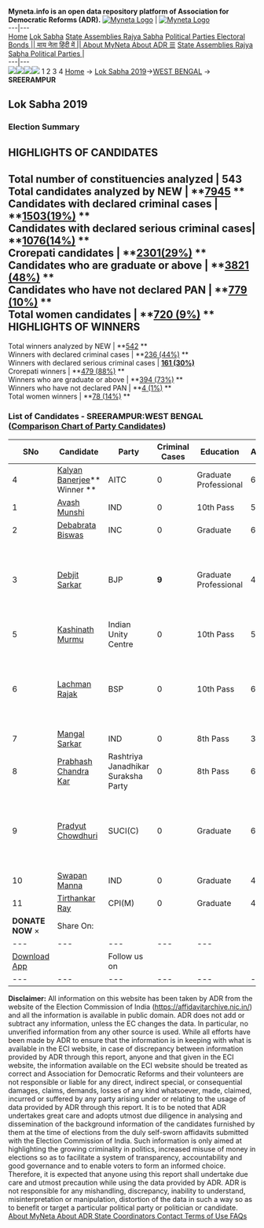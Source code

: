 **Myneta.info is an open data repository platform of Association for Democratic Reforms (ADR).**
[![Myneta Logo](https://www.myneta.info/lib/img/myneta-logo.png)](https://www.myneta.info/) | [![Myneta Logo](https://www.myneta.info/lib/img/adr-logo.png)](https://adrindia.org)  
---|---  
[Home](https://www.myneta.info/) [Lok Sabha](https://www.myneta.info/#ls "Lok Sabha") [ State Assemblies ](https://www.myneta.info/#sa "State Assemblies") [Rajya Sabha](https://www.myneta.info/#rs "Rajya Sabha") [Political Parties ](https://www.myneta.info/party "Political Parties") [ Electoral Bonds ](https://www.myneta.info/electoral_bonds "Electoral Bonds") [ || माय नेता हिंदी में || ](https://translate.google.co.in/translate?prev=hp&hl=en&js=y&u=www.myneta.info&sl=en&tl=hi&history_state0=) [ About MyNeta ](https://adrindia.org/content/about-myneta) [ About ADR ](https://adrindia.org/about-adr/who-we-are) [☰](javascript:void\(0\))
[ State Assemblies ](https://www.myneta.info/#sa "State Assemblies") [ Rajya Sabha ](https://www.myneta.info/#rs "Rajya Sabha") [ Political Parties ](https://www.myneta.info/party "Political Parties")
|   
---|---  
![](https://www.myneta.info/lib/img/banner/banner-1.png)![](https://www.myneta.info/lib/img/banner/banner-2.png)![](https://www.myneta.info/lib/img/banner/banner-3.png)![](https://www.myneta.info/lib/img/banner/banner-4.png)
1  2  3  4 
[Home](https://www.myneta.info/) → [Lok Sabha 2019](https://www.myneta.info/LokSabha2019/)→[WEST BENGAL](https://www.myneta.info/LokSabha2019/index.php?action=show_constituencies&state_id=58) → **SREERAMPUR**
### 
## Lok Sabha 2019
###  Election Summary 
HIGHLIGHTS OF CANDIDATES  
---  
Total number of constituencies analyzed |  543   
Total candidates analyzed by NEW | **[7945](https://www.myneta.info/LokSabha2019/index.php?action=summary&subAction=candidates_analyzed&sort=candidate#summary) **  
Candidates with declared criminal cases | **[1503(19%)](https://www.myneta.info/LokSabha2019/index.php?action=summary&subAction=crime&sort=candidate#summary) **  
Candidates with declared serious criminal cases| **[1076(14%)](https://www.myneta.info/LokSabha2019/index.php?action=summary&subAction=serious_crime&sort=candidate#summary) **  
Crorepati candidates | **[2301(29%)](https://www.myneta.info/LokSabha2019/index.php?action=summary&subAction=crorepati&sort=candidate#summary) **  
Candidates who are graduate or above | **[3821 (48%)](https://www.myneta.info/LokSabha2019/index.php?action=summary&subAction=education&sort=candidate#summary) **  
Candidates who have not declared PAN | **[779 (10%)](https://www.myneta.info/LokSabha2019/index.php?action=summary&subAction=without_pan&sort=candidate#summary) **  
Total women candidates | **[720 (9%)](https://www.myneta.info/LokSabha2019/index.php?action=summary&subAction=women_candidate&sort=candidate#summary) **  
HIGHLIGHTS OF WINNERS  
---  
Total winners analyzed by NEW | **[542](https://www.myneta.info/LokSabha2019/index.php?action=summary&subAction=winner_analyzed&sort=candidate#summary) **  
Winners with declared criminal cases | **[236 (44%)](https://www.myneta.info/LokSabha2019/index.php?action=summary&subAction=winner_crime&sort=candidate#summary) **  
Winners with declared serious criminal cases | **[161 (30%)](https://www.myneta.info/LokSabha2019/index.php?action=summary&subAction=winner_serious_crime&sort=candidate#summary)**  
Crorepati winners | **[479 (88%)](https://www.myneta.info/LokSabha2019/index.php?action=summary&subAction=winner_crorepati&sort=candidate#summary) **  
Winners who are graduate or above | **[394 (73%)](https://www.myneta.info/LokSabha2019/index.php?action=summary&subAction=winner_education&sort=candidate#summary) **  
Winners who have not declared PAN | **[4 (1%)](https://www.myneta.info/LokSabha2019/index.php?action=summary&subAction=winner_without_pan&sort=candidate#summary) **  
Total women winners | **[78 (14%)](https://www.myneta.info/LokSabha2019/index.php?action=summary&subAction=winner_women&sort=candidate#summary) **  
### List of Candidates - SREERAMPUR:WEST BENGAL ([Comparison Chart of Party Candidates](https://www.myneta.info/LokSabha2019/comparisonchart.php?constituency_id=982))
SNo | Candidate| Party| Criminal Cases| Education| Age| Total Assets| Liabilities  
---|---|---|---|---|---|---|---  
4  | [Kalyan Banerjee](https://www.myneta.info/LokSabha2019/candidate.php?candidate_id=11205)** Winner ** | AITC | 0 | Graduate Professional| 62 | Rs 17,59,68,902 ~ 17 Crore+ | Rs 55,22,403 ~ 55 Lacs+  
1  | [Avash Munshi](https://www.myneta.info/LokSabha2019/candidate.php?candidate_id=11556) | IND | 0 | 10th Pass| 54 | Rs 3,68,754 ~ 3 Lacs+ | Rs 0 ~   
2  | [Debabrata Biswas](https://www.myneta.info/LokSabha2019/candidate.php?candidate_id=11524) | INC | 0 | Graduate| 60 | Rs 2,16,40,220 ~ 2 Crore+ | Rs 0 ~   
3  | [Debjit Sarkar](https://www.myneta.info/LokSabha2019/candidate.php?candidate_id=11557) | BJP | **9** | Graduate Professional| 42 | ![](https://myneta.info/image_v2.php?myneta_folder=LokSabha2019&candidate_id=11557&col=ta) | ![](https://myneta.info/image_v2.php?myneta_folder=LokSabha2019&candidate_id=11557&col=lia)  
5  | [Kashinath Murmu](https://www.myneta.info/LokSabha2019/candidate.php?candidate_id=11525) | Indian Unity Centre | 0 | 10th Pass| 58 | Rs 2,75,830 ~ 2 Lacs+ | Rs 0 ~   
6  | [Lachman Rajak](https://www.myneta.info/LokSabha2019/candidate.php?candidate_id=11208) | BSP | 0 | 10th Pass| 61 | ![](https://myneta.info/image_v2.php?myneta_folder=LokSabha2019&candidate_id=11208&col=ta) | ![](https://myneta.info/image_v2.php?myneta_folder=LokSabha2019&candidate_id=11208&col=lia)  
7  | [Mangal Sarkar](https://www.myneta.info/LokSabha2019/candidate.php?candidate_id=11207) | IND | 0 | 8th Pass| 39 | Rs 17,40,000 ~ 17 Lacs+ | Rs 0 ~   
8  | [Prabhash Chandra Kar ](https://www.myneta.info/LokSabha2019/candidate.php?candidate_id=11526) | Rashtriya Janadhikar Suraksha Party | 0 | 8th Pass| 61 | Rs 6,00,000 ~ 6 Lacs+ | Rs 0 ~   
9  | [Pradyut Chowdhuri](https://www.myneta.info/LokSabha2019/candidate.php?candidate_id=11204) | SUCI(C) | 0 | Graduate| 65 | ![](https://myneta.info/image_v2.php?myneta_folder=LokSabha2019&candidate_id=11204&col=ta) | ![](https://myneta.info/image_v2.php?myneta_folder=LokSabha2019&candidate_id=11204&col=lia)  
10  | [Swapan Manna](https://www.myneta.info/LokSabha2019/candidate.php?candidate_id=11947) | IND | 0 | Graduate| 41 | Rs 32,000 ~ 32 Thou+ | Rs 0 ~   
11  | [Tirthankar Ray](https://www.myneta.info/LokSabha2019/candidate.php?candidate_id=11206) | CPI(M) | 0 | Graduate| 44 | Rs 2,89,956 ~ 2 Lacs+ | Rs 28,000 ~ 28 Thou+  
|  **DONATE NOW** × |  Share On:  | [](https://api.whatsapp.com/send?text=https%3A%2F%2Fmyneta.info%2Fpunjab2022%2Findex.php%3Faction%3Dshow_constituencies%26state_id%3D19) | [](https://www.facebook.com/sharer/sharer.php?u=https%3A%2F%2Fmyneta.info%2Fpunjab2022%2Findex.php%3Faction%3Dshow_constituencies%26state_id%3D19) | [](https://twitter.com/share?url=https%3A%2F%2Fmyneta.info%2Fpunjab2022%2Findex.php%3Faction%3Dshow_constituencies%26state_id%3D19)  
---|---|---|---|---  
| [ Download App ](https://play.google.com/store/apps/details?id=com.webrosoft.myneta1&pcampaignid=pcampaignidMKT-Other-global-all-co-prtnr-py-PartBadge-Mar2515-1) | [](https://play.google.com/store/apps/details?id=com.webrosoft.myneta1&pcampaignid=pcampaignidMKT-Other-global-all-co-prtnr-py-PartBadge-Mar2515-1) |  Follow us on  | [](https://www.facebook.com/adrindia.org/) | [](https://twitter.com/adrspeaks) | [](https://groups.google.com/g/national-election-watch?hl=en&pli=1) | [](https://www.instagram.com/adrspeaks/) | [](https://www.youtube.com/user/adrspeaks) | [](https://sharechat.com/profile/adrspeaks)  
---|---|---|---|---|---|---|---|---  
**Disclaimer:** All information on this website has been taken by ADR from the website of the Election Commission of India (https://affidavitarchive.nic.in/) and all the information is available in public domain. ADR does not add or subtract any information, unless the EC changes the data. In particular, no unverified information from any other source is used. While all efforts have been made by ADR to ensure that the information is in keeping with what is available in the ECI website, in case of discrepancy between information provided by ADR through this report, anyone and that given in the ECI website, the information available on the ECI website should be treated as correct and Association for Democratic Reforms and their volunteers are not responsible or liable for any direct, indirect special, or consequential damages, claims, demands, losses of any kind whatsoever, made, claimed, incurred or suffered by any party arising under or relating to the usage of data provided by ADR through this report. It is to be noted that ADR undertakes great care and adopts utmost due diligence in analysing and dissemination of the background information of the candidates furnished by them at the time of elections from the duly self-sworn affidavits submitted with the Election Commission of India. Such information is only aimed at highlighting the growing criminality in politics, increased misuse of money in elections so as to facilitate a system of transparency, accountability and good governance and to enable voters to form an informed choice. Therefore, it is expected that anyone using this report shall undertake due care and utmost precaution while using the data provided by ADR. ADR is not responsible for any mishandling, discrepancy, inability to understand, misinterpretation or manipulation, distortion of the data in such a way so as to benefit or target a particular political party or politician or candidate. 
[ About MyNeta ](https://adrindia.org/content/about-myneta) [ About ADR ](https://adrindia.org/about-adr/who-we-are) [ State Coordinators ](https://adrindia.org/about-adr/state-coordinators) [ Contact ](https://adrindia.org/contact-us) [ Terms of Use ](https://adrindia.org/content/adr-terms-use) [ FAQs ](https://adrindia.org/content/faqs)
